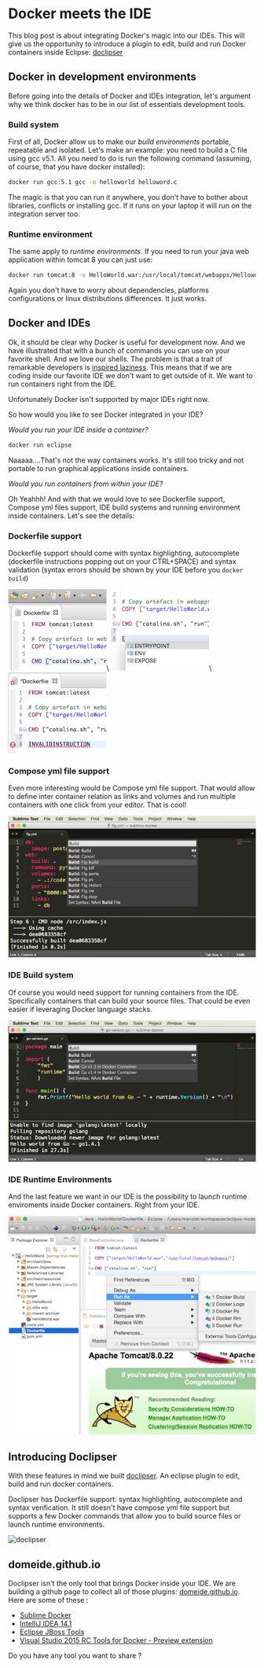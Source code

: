 # Docker meets the IDE

This blog post is about integrating Docker's magic into our IDEs. This will give us the opportunity to introduce a plugin to edit, build and run Docker containers inside Eclipse: [doclipser](https://github.com/domeide/doclipser)

## Docker in development environments

Before going into the details of Docker and IDEs integration, let's argument why we think docker has to be in our list of essentials development tools.

### Build system
First of all, Docker allow us to make our *build* *environments* portable, repeatable and isolated. Let's make an example: you need to build a C file using gcc v5.1. All you need to do is run the following command (assuming, of course, that you have docker installed):
```sh
docker run gcc:5.1 gcc -o helloworld helloword.c
```
The magic is that you can run it anywhere, you don't have to bother about libraries, conflicts or installing gcc. If it runs on your laptop it will run on the integration server too.

### Runtime environment
The same apply to *runtime* *environments*. If you need to run your java web application within tomcat 8 you can just use:
```sh
docker run tomcat:8 -v HelloWorld.war:/usr/local/tomcat/webapps/Helloworld.war 
```
Again you don't have to worry about dependencies, platforms configurations or linux distributions differences. It just works.

## Docker and IDEs

Ok, it should be clear why Docker is useful for development now. And we have illustrated that with a bunch of commands you can use on your favorite shell. And we love our shells. The problem is that a trait of remarkable developers is [inspired laziness](http://blog.codinghorror.com/get-me-the-laziest-people-money-can-buy/). This means that if we are coding inside our favorite IDE we don't want to get outside of it. We want to run containers right from the IDE.

Unfortunately Docker isn't supported by major IDEs right now.

So how would you like to see Docker integrated in your IDE?

*Would you run your IDE inside a container?*

```sh
docker run eclipse
```
Naaaaa....That's not the way containers works. It's still too tricky and not portable to run graphical applications inside containers.

*Would you run containers from within your IDE?*

Oh Yeahhh! And with that we would love to see Dockerfile support, Compose yml files support, IDE build systems and running environment inside containers. Let's see the details:

### Dockerfile support

Dockerfile support should come with syntax highlighting, autocomplete (dockerfile instructions popping out on your CTRL+SPACE) and syntax validation (syntax errors should be shown by your IDE before you `docker build`)

![syntaxh](/syntaxh.png)\ ![autocomplete](/autocomplete.png)\ ![syntax verification](/syntaxvalid.png)

### Compose yml file support

Even more interesting would be Compose yml file support. That would allow to define inter container relation as links and volumes and run multiple containers with one click from your editor. That is cool!

![compose](/compose.png)

### IDE Build system

Of course you would need support for running containers from the IDE. Specifically containers that can build your source files. That could be even easier if leveraging Docker language stacks.

![buildsystems](/buildsystems.png)


### IDE Runtime Environments

And the last feature we want in our IDE is the possibility to launch runtime enviroments inside Docker containers. Right from your IDE.

![runenv](/runenv.png)


## Introducing Doclipser

With these features in mind we built [doclipser](http://www.github.com/domeide/). An eclipse plugin to edit, build and run docker containers.

Doclipser has Dockerfile support: syntax highlighting, autocomplete and syntax verification. It still doesn't have compose yml file support but supports a few Docker commands that allow you to build source files or launch runtime environments.

![doclipser](https://github.com/domeide/doclipser/raw/master/images/doclipserdemo.gif)


## domeide.github.io

Doclipser isn't the only tool that brings Docker inside your IDE. We are building a github page to collect all of those plugins: [domeide.github.io](domeide.github.io). Here are some of these :

* [Sublime Docker](https://packagecontrol.io/packages/Docker%20Based%20Build%20Systems)
* [IntelliJ IDEA 14.1](http://blog.jetbrains.com/idea/2015/03/docker-support-in-intellij-idea-14-1/)
* [Eclipse JBoss Tools](http://tools.jboss.org/blog/2015-03-30-Eclipse_Docker_Tooling.html)
* [Visual Studio 2015 RC Tools for Docker - Preview extension](https://visualstudiogallery.msdn.microsoft.com/6f638067-027d-4817-bcc7-aa94163338f0)

Do you have any tool you want to share ?
